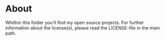 # About

Whithin this folder you'll find my open source projects. For further information about the license(s), please read the LICENSE-file in the main path.